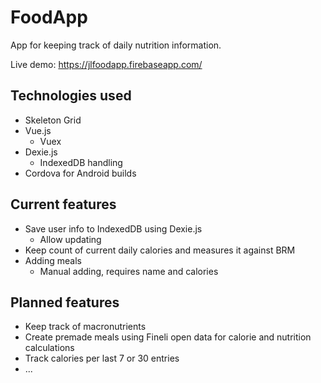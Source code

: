 # FoodApp

App for keeping track of daily nutrition information.

Live demo: https://jlfoodapp.firebaseapp.com/

## Technologies used

- Skeleton Grid
- Vue.js
  - Vuex
- Dexie.js
  - IndexedDB handling
- Cordova for Android builds

## Current features

- Save user info to IndexedDB using Dexie.js
  - Allow updating
- Keep count of current daily calories and measures it against BRM
- Adding meals
  - Manual adding, requires name and calories

## Planned features

- Keep track of macronutrients
- Create premade meals using Fineli open data for calorie and nutrition calculations
- Track calories per last 7 or 30 entries
- ...
